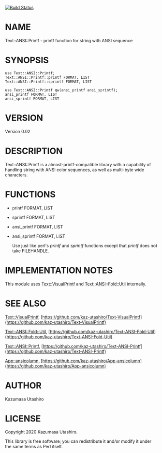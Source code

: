 [![Build Status](https://travis-ci.com/kaz-utashiro/Text-ANSI-Printf.svg?branch=master)](https://travis-ci.com/kaz-utashiro/Text-ANSI-Printf)
# NAME

Text::ANSI::Printf - printf function for string with ANSI sequence

# SYNOPSIS

    use Text::ANSI::Printf;
    Text::ANSI::Printf::printf FORMAT, LIST
    Text::ANSI::Printf::sprintf FORMAT, LIST

    use Text::ANSI::Printf qw(ansi_printf ansi_sprintf);
    ansi_printf FORMAT, LIST
    ansi_sprintf FORMAT, LIST

# VERSION

Version 0.02

# DESCRIPTION

Text::ANSI::Printf is a almost-printf-compatible library with a
capability of handling string with ANSI color sequences, as well as
multi-byte wide characters.

# FUNCTIONS

- printf FORMAT, LIST
- sprintf FORMAT, LIST
- ansi\_printf FORMAT, LIST
- ansi\_sprintf FORMAT, LIST

    Use just like perl's _printf_ and _sprintf_ functions
    except that _printf_ does not take FILEHANDLE.

# IMPLEMENTATION NOTES

This module uses [Text::VisualPrintf](https://metacpan.org/pod/Text::VisualPrintf) and [Text::ANSI::Fold::Util](https://metacpan.org/pod/Text::ANSI::Fold::Util)
internally.

# SEE ALSO

[Text::VisualPrintf](https://metacpan.org/pod/Text::VisualPrintf),
[https://github.com/kaz-utashiro/Text-VisualPrintf](https://github.com/kaz-utashiro/Text-VisualPrintf)

[Text::ANSI::Fold::Util](https://metacpan.org/pod/Text::ANSI::Fold::Util),
[https://github.com/kaz-utashiro/Text-ANSI-Fold-Util](https://github.com/kaz-utashiro/Text-ANSI-Fold-Util)

[Text::ANSI::Printf](https://metacpan.org/pod/Text::ANSI::Printf),
[https://github.com/kaz-utashiro/Text-ANSI-Printf](https://github.com/kaz-utashiro/Text-ANSI-Printf)

[App::ansicolumn](https://metacpan.org/pod/App::ansicolumn),
[https://github.com/kaz-utashiro/App-ansicolumn](https://github.com/kaz-utashiro/App-ansicolumn)

# AUTHOR

Kazumasa Utashiro

# LICENSE

Copyright 2020 Kazumasa Utashiro.

This library is free software; you can redistribute it and/or modify
it under the same terms as Perl itself.

